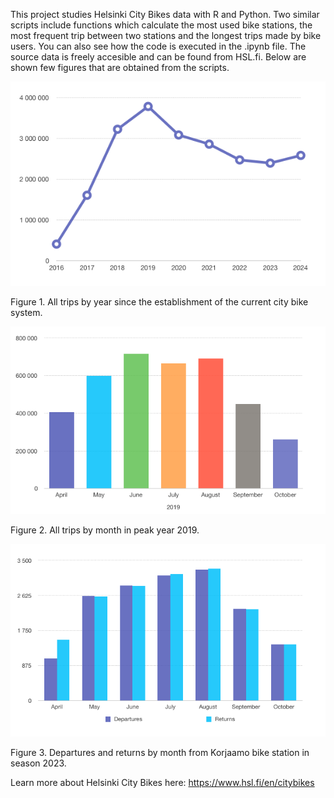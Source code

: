 This project studies Helsinki City Bikes data with R and Python. Two similar scripts include functions which calculate the most used bike stations, the most frequent trip between two stations and the longest trips made by bike users. You can also see how the code is executed in the .ipynb file. The source data is freely accesible and can be found from HSL.fi. Below are shown few figures that are obtained from the scripts.

<p><img src="all_trips.png" alt="all_trips" width="550"/></p>
<p>Figure 1. All trips by year since the establishment of the current city bike system.</p>

<img src="monthly_trips_2019.png" alt="monthly_trips" width="550"/>
<p>Figure 2. All trips by month in peak year 2019.</p>

<img src="korjaamo_departures_and_returns.png" alt="korjaamo_departures" width="650"/>
<p>Figure 3. Departures and returns by month from Korjaamo bike station in season 2023.</p>

Learn more about Helsinki City Bikes here: https://www.hsl.fi/en/citybikes
